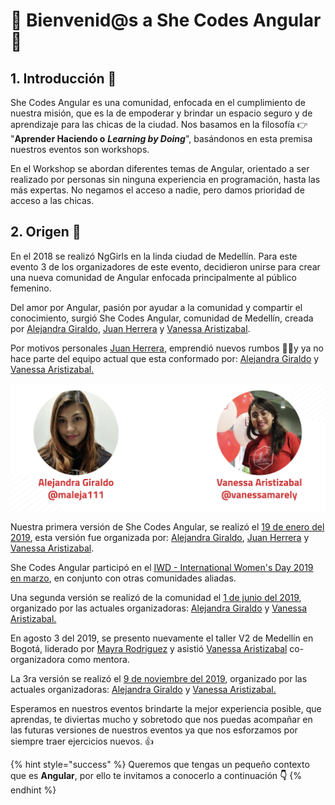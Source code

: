 # 💃 Bienvenid@s a She Codes Angular 💃

## 1. Introducción 💪

She Codes Angular es una comunidad, enfocada en el cumplimiento de nuestra misión, que es la de empoderar y brindar un espacio seguro y de aprendizaje para las chicas de la ciudad. Nos basamos en la filosofía 👉  "**Aprender Haciendo o** _**Learning by Doing**_", basándonos en esta premisa nuestros eventos son workshops. 

En el Workshop se abordan diferentes temas de Angular, orientado a ser realizado por personas sin ninguna experiencia en programación, hasta las más expertas. No negamos el acceso a nadie, pero damos prioridad de acceso a las chicas.

## 2. Origen 🧠

En el 2018 se realizó NgGirls en la linda ciudad de Medellín. Para este evento 3 de los organizadores de este evento,  decidieron unirse para crear una nueva comunidad de Angular enfocada principalmente al público femenino. 

Del amor por Angular,  pasión por ayudar a la comunidad y compartir el conocimiento, surgió She Codes Angular, comunidad  de Medellín, creada por [Alejandra Giraldo](https://twitter.com/maleja111), [Juan Herrera](https://twitter.com/jdjuan) y [Vanessa Aristizabal](https://twitter.com/vanessamarely). 

Por motivos personales [Juan Herrera](https://twitter.com/jdjuan), emprendió nuevos rumbos 🛫🛫y ya no hace parte del equipo actual que esta conformado por: [Alejandra Giraldo](https://twitter.com/maleja111) y [Vanessa Aristizabal. ](https://twitter.com/vanessamarely)

![](.gitbook/assets/screen-shot-2019-08-02-at-5.41.24-pm.png)

Nuestra primera versión de She Codes Angular, se realizó el [19 de enero del 2019](https://www.meetup.com/She-Codes-Angular/events/257810892/), esta versión fue organizada por: [Alejandra Giraldo](https://twitter.com/maleja111), [Juan Herrera](https://twitter.com/jdjuan) y [Vanessa Aristizabal](https://twitter.com/vanessamarely).

She Codes Angular participó en el [IWD - International Women's Day 2019 en marzo](https://www.meetup.com/She-Codes-Angular/events/259451451/), en conjunto con otras comunidades aliadas.

Una segunda versión se realizó de la comunidad el [1 de junio del 2019](https://www.meetup.com/She-Codes-Angular/events/260742676/), organizado por las actuales organizadoras: [Alejandra Giraldo](https://twitter.com/maleja111) y [Vanessa Aristizabal.](https://twitter.com/vanessamarely) 

En agosto 3 del 2019, se presento nuevamente el taller V2 de Medellín en Bogotá,  liderado por [Mayra Rodriguez](https://twitter.com/TheNativeGeekG) y asistió [Vanessa Aristizabal](https://twitter.com/vanessamarely) co-organizadora como mentora.   
  
La 3ra versión se realizó el [9 de noviembre del 2019](https://www.meetup.com/She-Codes-Angular/events/264380822/), organizado por las actuales organizadoras: [Alejandra Giraldo](https://twitter.com/maleja111) y [Vanessa Aristizabal.](https://twitter.com/vanessamarely) 

Esperamos en nuestros eventos brindarte la mejor experiencia posible, que aprendas, te diviertas mucho y sobretodo  que nos puedas acompañar en las futuras versiones de nuestros eventos ya que nos esforzamos por siempre traer ejercicios nuevos. 👍

{% hint style="success" %}
Queremos que tengas un pequeño contexto que es **Angular**, por ello te invitamos a conocerlo a continuación **👇**
{% endhint %}

